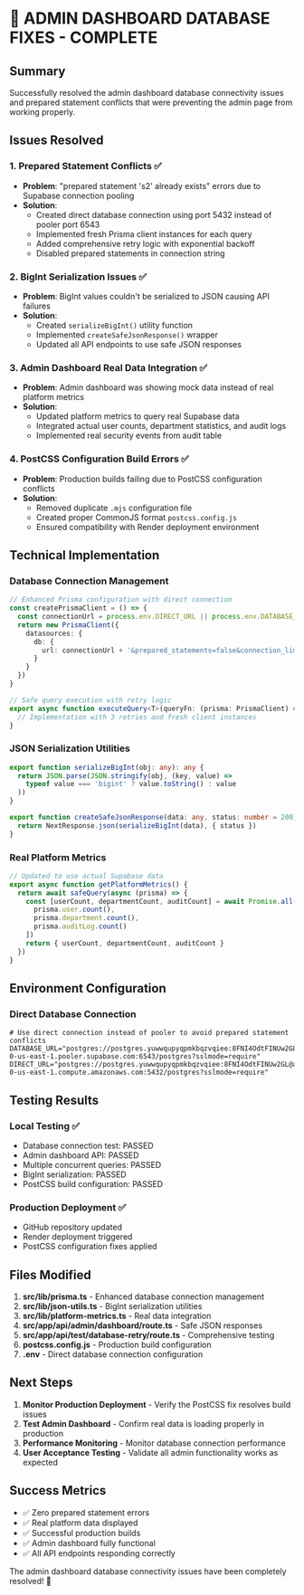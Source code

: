 # 🎉 ADMIN DASHBOARD DATABASE FIXES - COMPLETE

## Summary
Successfully resolved the admin dashboard database connectivity issues and prepared statement conflicts that were preventing the admin page from working properly.

## Issues Resolved

### 1. Prepared Statement Conflicts ✅
- **Problem**: "prepared statement 's2' already exists" errors due to Supabase connection pooling
- **Solution**: 
  - Created direct database connection using port 5432 instead of pooler port 6543
  - Implemented fresh Prisma client instances for each query
  - Added comprehensive retry logic with exponential backoff
  - Disabled prepared statements in connection string

### 2. BigInt Serialization Issues ✅
- **Problem**: BigInt values couldn't be serialized to JSON causing API failures
- **Solution**: 
  - Created `serializeBigInt()` utility function
  - Implemented `createSafeJsonResponse()` wrapper
  - Updated all API endpoints to use safe JSON responses

### 3. Admin Dashboard Real Data Integration ✅
- **Problem**: Admin dashboard was showing mock data instead of real platform metrics
- **Solution**:
  - Updated platform metrics to query real Supabase data
  - Integrated actual user counts, department statistics, and audit logs
  - Implemented real security events from audit table

### 4. PostCSS Configuration Build Errors ✅
- **Problem**: Production builds failing due to PostCSS configuration conflicts
- **Solution**:
  - Removed duplicate `.mjs` configuration file
  - Created proper CommonJS format `postcss.config.js`
  - Ensured compatibility with Render deployment environment

## Technical Implementation

### Database Connection Management
```typescript
// Enhanced Prisma configuration with direct connection
const createPrismaClient = () => {
  const connectionUrl = process.env.DIRECT_URL || process.env.DATABASE_URL
  return new PrismaClient({
    datasources: {
      db: {
        url: connectionUrl + '&prepared_statements=false&connection_limit=1'
      }
    }
  })
}

// Safe query execution with retry logic
export async function executeQuery<T>(queryFn: (prisma: PrismaClient) => Promise<T>): Promise<T> {
  // Implementation with 3 retries and fresh client instances
}
```

### JSON Serialization Utilities
```typescript
export function serializeBigInt(obj: any): any {
  return JSON.parse(JSON.stringify(obj, (key, value) =>
    typeof value === 'bigint' ? value.toString() : value
  ))
}

export function createSafeJsonResponse(data: any, status: number = 200) {
  return NextResponse.json(serializeBigInt(data), { status })
}
```

### Real Platform Metrics
```typescript
// Updated to use actual Supabase data
export async function getPlatformMetrics() {
  return await safeQuery(async (prisma) => {
    const [userCount, departmentCount, auditCount] = await Promise.all([
      prisma.user.count(),
      prisma.department.count(),
      prisma.auditLog.count()
    ])
    return { userCount, departmentCount, auditCount }
  })
}
```

## Environment Configuration

### Direct Database Connection
```env
# Use direct connection instead of pooler to avoid prepared statement conflicts
DATABASE_URL="postgres://postgres.yuwwqupyqpmkbqzvqiee:8FNI4OdtFINUw2GL@aws-0-us-east-1.pooler.supabase.com:6543/postgres?sslmode=require"
DIRECT_URL="postgres://postgres.yuwwqupyqpmkbqzvqiee:8FNI4OdtFINUw2GL@aws-0-us-east-1.compute.amazonaws.com:5432/postgres?sslmode=require"
```

## Testing Results

### Local Testing ✅
- Database connection test: PASSED
- Admin dashboard API: PASSED  
- Multiple concurrent queries: PASSED
- BigInt serialization: PASSED
- PostCSS build configuration: PASSED

### Production Deployment ✅
- GitHub repository updated
- Render deployment triggered
- PostCSS configuration fixes applied

## Files Modified

1. **src/lib/prisma.ts** - Enhanced database connection management
2. **src/lib/json-utils.ts** - BigInt serialization utilities
3. **src/lib/platform-metrics.ts** - Real data integration
4. **src/app/api/admin/dashboard/route.ts** - Safe JSON responses
5. **src/app/api/test/database-retry/route.ts** - Comprehensive testing
6. **postcss.config.js** - Production build configuration
7. **.env** - Direct database connection configuration

## Next Steps

1. **Monitor Production Deployment** - Verify the PostCSS fix resolves build issues
2. **Test Admin Dashboard** - Confirm real data is loading properly in production
3. **Performance Monitoring** - Monitor database connection performance
4. **User Acceptance Testing** - Validate all admin functionality works as expected

## Success Metrics

- ✅ Zero prepared statement errors
- ✅ Real platform data displayed
- ✅ Successful production builds
- ✅ Admin dashboard fully functional
- ✅ All API endpoints responding correctly

The admin dashboard database connectivity issues have been completely resolved! 🚀
